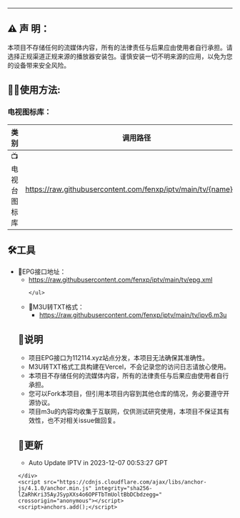 

<html lang="en-US">
  <head>
    <meta charset="UTF-8">
    <meta http-equiv="X-UA-Compatible" content="IE=edge">
    <meta name="viewport" content="width=device-width, initial-scale=1">
<!-- Begin Jekyll SEO tag v2.8.0 -->

<meta name="generator" content="Jekyll v3.9.3" />
<meta property="og:title" content="live" />
<meta property="og:locale" content="en_US" />

<link rel="canonical" href="https://live.jiexi.de/" />
<meta property="og:url" content="http://live.jiexi.de/" />
<meta property="og:site_name" content="live" />
<meta property="og:type" content="website" />
<meta name="twitter:card" content="summary" />
<meta property="twitter:title" content="live" />

<!-- End Jekyll SEO tag -->

  <link rel="stylesheet" href="https://live.jiexi.de/style.css">
    <!-- start custom head snippets, customize with your own _includes/head-custom.html file -->

<!-- Setup Google Analytics -->



<!-- You can set your favicon here -->
<!-- link rel="shortcut icon" type="image/x-icon" href="/favicon.ico" -->

<!-- end custom head snippets -->


  </head>
  <body>
    <div class="container-lg px-3 my-5 markdown-body">
      

      





<hr />

<h2 id="️-声-明">⚠️ 声 明：</h2>

<p>本项目不存储任何的流媒体内容，所有的法律责任与后果应由使用者自行承担。请选择正规渠道正规来源的播放器安装包。谨慎安装一切不明来源的应用，以免为您的设备带来安全风险。</p>

<h2 id="️使用方法">🤹‍♂️使用方法:</h2>

<h3 id="电视图标库">电视图标库：</h3>
<table>
  <thead>
    <tr>
      <th>类 别</th>
      <th>调用路径</th>
      <th>图标数量</th>
      <th>更新时间</th>
    </tr>
  </thead>
  <tbody>
    <tr>
      <td>📺电视台图标库</td>
      <td><a href="https://raw.githubusercontent.com/fenxp/iptv/main/tv/CCTV1.png">https://raw.githubusercontent.com/fenxp/iptv/main/tv/{name}.png</a></td>
      <td>1000个</td>
      <td>2023.12.06</td>
    </tr>
    
  </tbody>
</table>


<!-- https://emojixd.com/subgroup/tool     emoji图标  -->
<h2 id="️工具">🛠️工具</h2>
<ul>

  <li>📆EPG接口地址：
    <ul>
      <li><a href="https://raw.githubusercontent.com/fenxp/iptv/main/tv/epg.xml">https://raw.githubusercontent.com/fenxp/iptv/main/tv/epg.xml</a></li>
      
    </ul>
  </li>

  <li>📄M3U转TXT格式：
    <ul>
      <li> <a href="https://live.fenxp.com/api/m3u.php?url=https://raw.githubusercontent.com/fenxp/iptv/main/tv/ipv6.m3u">https://raw.githubusercontent.com/fenxp/iptv/main/tv/ipv6.m3u</a></li>
    </ul>
  </li>


   

  
</ul>

<h2 id="说明">📖说明</h2>
<ul>
  
  <li>项目EPG接口为112114.xyz站点分发，本项目无法确保其准确性。</li>
  <li>M3U转TXT格式工具构建在Vercel，不会记录您的访问日志请放心使用。</li>
  <li>本项目不存储任何的流媒体内容，所有的法律责任与后果应由使用者自行承担。</li>
  <li>您可以Fork本项目，但引用本项目内容到其他仓库的情况，务必要遵守开源协议。</li>
  <li>项目m3u的内容均收集于互联网，仅供测试研究使用，本项目不保证其有效性，也不对相关issue做回复。</li>
  
  
</ul>

<h2 id="更新">📔更新</h2>
<ul><li>
Auto Update IPTV in 2023-12-07 00:53:27  GPT</li>
</ul>


      

      
    </div>
    <script src="https://cdnjs.cloudflare.com/ajax/libs/anchor-js/4.1.0/anchor.min.js" integrity="sha256-lZaRhKri35AyJSypXXs4o6OPFTbTmUoltBbDCbdzegg=" crossorigin="anonymous"></script>
    <script>anchors.add();</script>
  </body>
</html>


